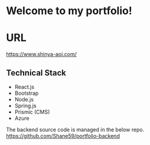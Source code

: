 # Welcome to my portfolio!

# URL
https://www.shinya-aoi.com/

## Technical Stack
- React.js
- Bootstrap
- Node.js
- Spring.js
- Prismic (CMS)
- Azure

The backend source code is managed in the below repo.<BR>
https://github.com/Shane59/portfolio-backend

